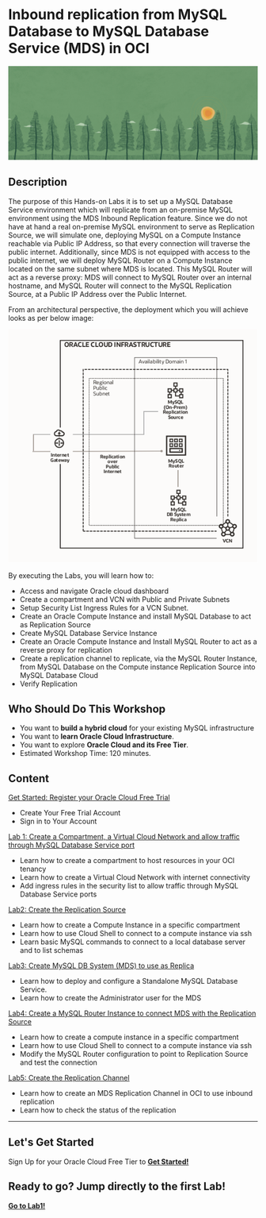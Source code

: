 # Inbound replication from MySQL Database to MySQL Database Service (MDS) in OCI

![Oracle Workshop](images/banner.png)

## Description

The purpose of this Hands-on Labs it is to set up a MySQL Database Service environment which will replicate from an on-premise MySQL environment using the MDS Inbound Replication feature.
Since we do not have at hand a real on-premise MySQL environment to serve as Replication Source, we will simulate one, deploying MySQL on a Compute Instance reachable via Public IP Address, so that every connection will traverse the public internet.
Additionally, since MDS is not equipped with access to the public internet, we will deploy MySQL Router on a Compute Instance located on the same subnet where MDS is located. 
This MySQL Router will act as a reverse proxy: MDS will connect to MySQL Router over an internal hostname, and MySQL Router will connect to the MySQL Replication Source, at a Public IP Address over the Public Internet.

From an architectural perspective, the deployment which you will achieve looks as per below image:

![](images/architecture.png)

By executing the Labs, you will learn how to:

- Access and navigate Oracle cloud dashboard
- Create a compartment and VCN with Public and Private Subnets
- Setup Security List Ingress Rules for a VCN Subnet.
- Create an Oracle Compute Instance and install MySQL Database to act as Replication Source
- Create MySQL Database Service Instance
- Create an Oracle Compute Instance and Install MySQL Router to act as a reverse proxy for replication
- Create a replication channel to replicate, via the MySQL Router Instance, from MySQL Database on the Compute instance Replication Source into MySQL Database Cloud
- Verify Replication

## Who Should Do This Workshop
- You want to **build a hybrid cloud** for your existing MySQL infrastructure
- You want to **learn Oracle Cloud Infrastructure**.
- You want to explore **Oracle Cloud and its Free Tier**.
- Estimated Workshop Time: 120 minutes.

## Content

[Get Started: Register your Oracle Cloud Free Trial](Lab0/README.md)

- Create Your Free Trial Account
- Sign in to Your Account

[Lab 1: Create a Compartment, a Virtual Cloud Network and allow traffic through MySQL Database Service port](Lab1/README.md)

- Learn how to create a compartment to host resources in your OCI tenancy
- Learn how to create a Virtual Cloud Network with internet connectivity
- Add ingress rules in the security list to allow traffic through MySQL Database Service ports

[Lab2: Create the Replication Source](Lab2/README.md)

- Learn how to create a Compute Instance in a specific compartment
- Learn how to use Cloud Shell to connect to a compute instance via ssh
- Learn basic MySQL commands to connect to a local database server and to list schemas


[Lab3: Create MySQL DB System (MDS) to use as Replica](Lab3/README.md)

- Learn how to deploy and configure a Standalone MySQL Database Service.
- Learn how to create the Administrator user for the MDS

[Lab4: Create a MySQL Router Instance to connect MDS with the Replication Source](Lab4/README.md)

- Learn how to create a compute instance in a specific compartment
- Learn how to use Cloud Shell to connect to a compute instance via ssh
- Modify the MySQL Router configuration to point to Replication Source and test the connection

[Lab5: Create the Replication Channel](Lab5/README.md)

- Learn how to create an MDS Replication Channel in OCI to use inbound replication
- Learn how to check the status of the replication

---

## Let's Get Started

Sign Up for your Oracle Cloud Free Tier to [**Get Started!**](./Lab0/README.md)

## Ready to go? Jump directly to the first Lab!

[**Go to Lab1!**](./Lab1/README.md)
